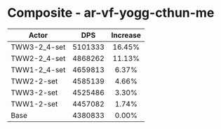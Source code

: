 # Composite - ar-vf-yogg-cthun-me
| Actor | DPS | Increase |
|---|:---:|:---:|
|TWW3-2_4-set|5101333|16.45%|
|TWW2-2_4-set|4868262|11.13%|
|TWW1-2_4-set|4659813|6.37%|
|TWW2-2-set|4585139|4.66%|
|TWW3-2-set|4525486|3.30%|
|TWW1-2-set|4457082|1.74%|
|Base|4380833|0.00%|
